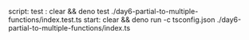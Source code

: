 script:
  test : clear && deno test ./day6-partial-to-multiple-functions/index.test.ts
  start: clear && deno run -c tsconfig.json ./day6-partial-to-multiple-functions/index.ts